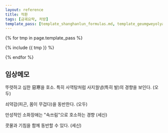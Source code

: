 ```yaml
---
layout: reference
title: 적환
tags: [금궤요략, 처방]
template_pass: [template_shanghanlun_formulas.md, template_geumgweyolyag_formulas.md, template_etc_formulas.md]
---
```


{% for tmp in page.template_pass %}

{% include {{ tmp }} %}

{% endfor %}


## 임상메모

뚜렷하고 심한 惡寒을 호소. 특히 사역탕처럼 사지궐냉(특히 발)의 경향을 보인다.  (오두)

쇠약감(피곤, 몸이 무겁다)을 동반한다. (오두)

만성적인 소화장애는 "속쓰림"으로 호소하는 경향 (세신)

콧물과 기침을 함께 동반할 수 있다. (세신)
